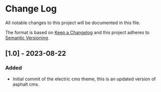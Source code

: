 # Change Log
All notable changes to this project will be documented in this file.

The format is based on [Keep a Changelog](http://keepachangelog.com/)
and this project adheres to [Semantic Versioning](http://semver.org/).

## [1.0] - 2023-08-22
### Added
- Initial commit of the electric cms theme, this is an updated version of asphalt cms.
